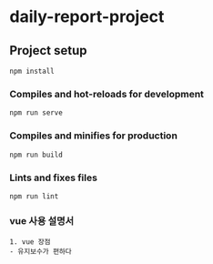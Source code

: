 # daily-report-project

## Project setup
```
npm install
```

### Compiles and hot-reloads for development
```
npm run serve
```

### Compiles and minifies for production
```
npm run build
```

### Lints and fixes files
```
npm run lint
```

### vue 사용 설명서
```
1. vue 장점
- 유지보수가 편하다

```


